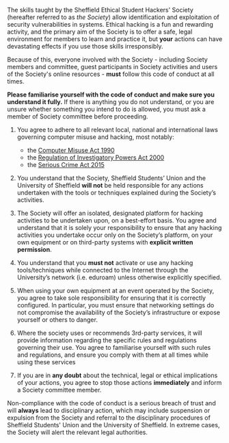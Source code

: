 The skills taught by the Sheffield Ethical Student Hackers' Society (hereafter referred to as _the Society_) allow identification and exploitation of security vulnerabilities in systems. Ethical hacking is a fun and rewarding activity, and the primary aim of the Society is to offer a safe, legal environment for members to learn and practice it, but **your** actions can have devastating effects if you use those skills irresponsibly. 

Because of this, everyone involved with the Society - including Society members and committee, guest participants in Society activities and users of the Society's online resources - **must** follow this code of conduct at all times. 

**Please familiarise yourself with the code of conduct and make sure you understand it fully.** If there is anything you do not understand, or you are unsure whether something you intend to do is allowed, you must ask a member of Society committee before proceeding.

1. You agree to adhere to all relevant local, national and international laws governing computer misuse and hacking, most notably:
    - the [Computer Misuse Act 1990](https://www.legislation.gov.uk/ukpga/1990/18)
    - the [Regulation of Investigatory Powers Act 2000](https://www.legislation.gov.uk/ukpga/2000/23)
    - the [Serious Crime Act 2015](https://www.legislation.gov.uk/ukpga/2015/9)

2. You understand that the Society, Sheffield Students’ Union and the University of Sheffield **will not** be held responsible for any actions undertaken with the tools or techniques explained during the Society’s activities.

3. The Society will offer an isolated, designated platform for hacking activities to be undertaken upon, on a best-effort basis. You agree and understand that it is solely your responsibility to ensure that any hacking activities you undertake occur only on the Society’s platform, on your own equipment or on third-party systems with **explicit written permission**.

4. You understand that you **must not** activate or use any hacking tools/techniques while connected to the Internet through the University’s network (i.e. eduroam) unless otherwise explicitly specified. 

5. When using your own equipment at an event operated by the Society, you agree to take sole responsibility for ensuring that it is correctly configured. In particular, you must ensure that networking settings do not compromise the availability of the Society’s infrastructure or expose yourself or others to danger.

6. Where the society uses or recommends 3rd-party services, it will provide information regarding the specific rules and regulations governing their use. You agree to familiarise yourself with such rules and regulations, and ensure you comply with them at all times while using these services

7. If you are in **any doubt** about the technical, legal or ethical implications of your actions, you agree to stop those actions **immediately** and inform a Society committee member.

Non-compliance with the code of conduct is a serious breach of trust and will **always** lead to disciplinary action, which may include suspension or expulsion from the Society and referral to the disciplinary procedures of Sheffield Students' Union and the University of Sheffield. In extreme cases, the Society will alert the relevant legal authorities.

